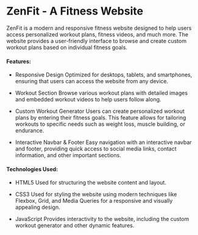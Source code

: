 # ZenFit - A Fitness Website    
ZenFit is a modern and responsive fitness website designed to help users access personalized workout plans, fitness videos, and much more. The website provides a user-friendly interface to browse and create custom workout plans based on individual fitness goals.

#### Features:
- Responsive Design Optimized for desktops, tablets, and smartphones, ensuring that users can access the website from any device.
-  Workout Section Browse various workout plans with detailed images and embedded workout videos to help users follow along.       

- Custom Workout Generator Users can create personalized workout plans by entering their fitness goals. This feature allows for tailoring workouts to specific needs such as weight loss, muscle building, or endurance.       

- Interactive Navbar & Footer Easy navigation with an interactive navbar and footer, providing quick access to social media links, contact information, and other important sections.        

#### Technologies Used:
- HTML5 Used for structuring the website content and layout.         

- CSS3 Used for styling the website using modern techniques like Flexbox, Grid, and Media Queries for a responsive and visually appealing design.       

- JavaScript Provides interactivity to the website, including the custom workout generator and other dynamic features.          
